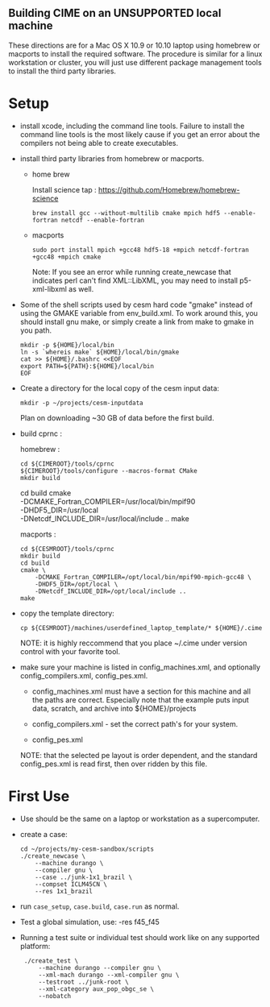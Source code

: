 Building CIME on an UNSUPPORTED local machine
---------------------------------------------

These directions are for a Mac OS X 10.9 or 10.10 laptop using
homebrew or macports to install the required software. The procedure
is similar for a linux workstation or cluster, you will just use
different package management tools to install the third party
libraries.

Setup
=====

  - install xcode, including the command line tools. Failure to
    install the command line tools is the most likely cause if you
    get an error about the compilers not being able to create
    executables.

  - install third party libraries from homebrew or macports.

      - home brew

        Install science tap : <https://github.com/Homebrew/homebrew-science>

            brew install gcc --without-multilib cmake mpich hdf5 --enable-fortran netcdf --enable-fortran


      - macports

            sudo port install mpich +gcc48 hdf5-18 +mpich netcdf-fortran +gcc48 +mpich cmake

        Note: If you see an error while running create_newcase that
        indicates perl can't find XML::LibXML, you may need to install
        p5-xml-libxml as well.


  - Some of the shell scripts used by cesm hard code "gmake" instead
    of using the GMAKE variable from env_build.xml. To work around
    this, you should install gnu make, or simply create a link from
    make to gmake in you path.

        mkdir -p ${HOME}/local/bin
        ln -s `whereis make` ${HOME}/local/bin/gmake
        cat >> ${HOME}/.bashrc <<EOF
        export PATH=${PATH}:${HOME}/local/bin
        EOF

  - Create a directory for the local copy of the cesm input data:

        mkdir -p ~/projects/cesm-inputdata

    Plan on downloading ~30 GB of data before the first build.

  - build cprnc :

    homebrew :

        cd ${CIMEROOT}/tools/cprnc
        ${CIMEROOT}/tools/configure --macros-format CMake
        mkdir build
	cd build
        cmake \
            -DCMAKE_Fortran_COMPILER=/usr/local/bin/mpif90 \
            -DHDF5_DIR=/usr/local \
            -DNetcdf_INCLUDE_DIR=/usr/local/include ..
        make


    macports :

        cd ${CESMROOT}/tools/cprnc
        mkdir build
        cd build
        cmake \
            -DCMAKE_Fortran_COMPILER=/opt/local/bin/mpif90-mpich-gcc48 \
            -DHDF5_DIR=/opt/local \
            -DNetcdf_INCLUDE_DIR=/opt/local/include ..
        make

  - copy the template directory:

        cp ${CESMROOT}/machines/userdefined_laptop_template/* ${HOME}/.cime

    NOTE: it is highly reccommend that you place ~/.cime under version
    control with your favorite tool.

  - make sure your machine
    is listed in config\_machines.xml, and optionally config\_compilers.xml,
    config\_pes.xml.

    - config_machines.xml must have a section for this machine and all
    the paths are correct. Especially note that the example puts input
    data, scratch, and archive into ${HOME}/projects

    - config\_compilers.xml - set the correct path's for your system.

    - config\_pes.xml

    NOTE: that the selected pe layout is order dependent, and the
    standard config_pes.xml is read first, then over ridden by this
    file.



First Use
=========

  - Use should be the same on a laptop or workstation as a supercomputer.

  - create a case:

        cd ~/projects/my-cesm-sandbox/scripts
        ./create_newcase \
            --machine durango \
            --compiler gnu \
            --case ../junk-1x1_brazil \
            --compset ICLM45CN \
            --res 1x1_brazil

  - run `case_setup`, `case.build`, `case.run` as normal.

  - Test a global simulation, use:
        -res f45_f45

 - Running a test suite or individual test should work like on any supported platform:

        ./create_test \
            --machine durango --compiler gnu \
            --xml-mach durango --xml-compiler gnu \
            --testroot ../junk-root \
            --xml-category aux_pop_obgc_se \
            --nobatch
